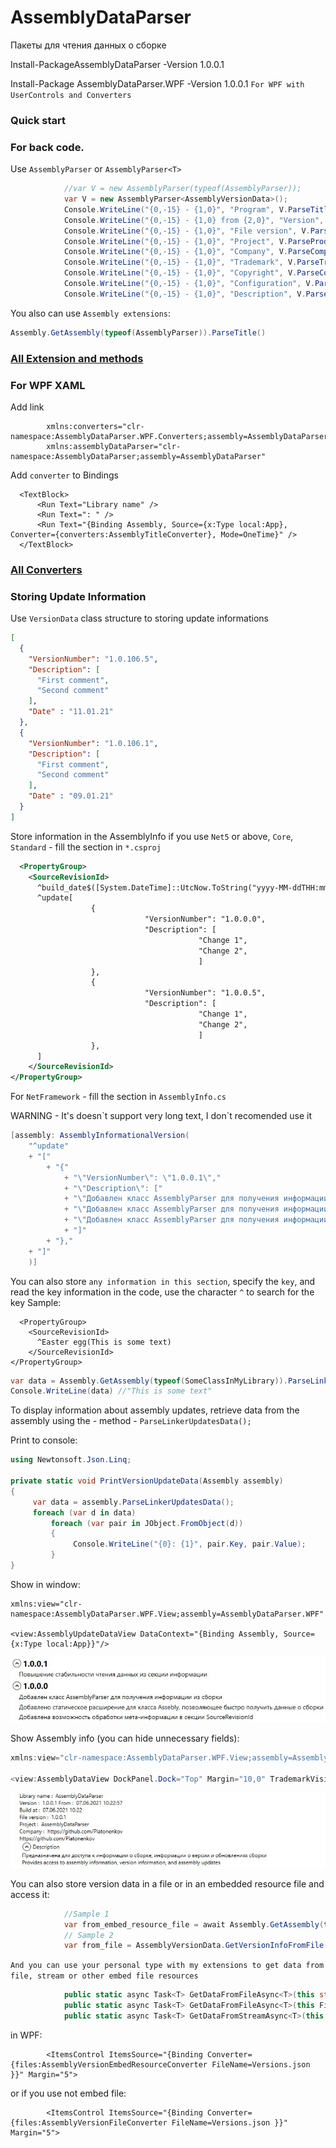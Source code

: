 # AssemblyDataParser
Пакеты для чтения данных о сборке

Install-PackageAssemblyDataParser -Version 1.0.0.1

Install-Package AssemblyDataParser.WPF -Version 1.0.0.1  `For WPF with UserControls and Converters`

### Quick start


### For back code.

Use `AssemblyParser` or `AssemblyParser<T>`

```C#
            //var V = new AssemblyParser(typeof(AssemblyParser));
            var V = new AssemblyParser<AssemblyVersionData>();
            Console.WriteLine("{0,-15} - {1,0}", "Program", V.ParseTitle());
            Console.WriteLine("{0,-15} - {1,0} from {2,0}", "Version", V.ParsePackageVersion(), V.ParseCreationTime());
            Console.WriteLine("{0,-15} - {1,0}", "File version", V.ParseFileVersion());
            Console.WriteLine("{0,-15} - {1,0}", "Project", V.ParseProduct());
            Console.WriteLine("{0,-15} - {1,0}", "Company", V.ParseCompany());
            Console.WriteLine("{0,-15} - {1,0}", "Trademark", V.ParseTrademark());
            Console.WriteLine("{0,-15} - {1,0}", "Copyright", V.ParseCopyright());
            Console.WriteLine("{0,-15} - {1,0}", "Configuration", V.ParseConfiguration());
            Console.WriteLine("{0,-15} - {1,0}", "Description", V.ParseDescription());
```
You also can use `Assembly extensions`:
```C#
Assembly.GetAssembly(typeof(AssemblyParser)).ParseTitle()
```

### [All Extension and methods](https://github.com/Platonenkov/AssemblyDataParser/blob/dev/AssemblyExtensions.md)

### For WPF XAML

Add link
```xaml
        xmlns:converters="clr-namespace:AssemblyDataParser.WPF.Converters;assembly=AssemblyDataParser.WPF"
        xmlns:assemblyDataParser="clr-namespace:AssemblyDataParser;assembly=AssemblyDataParser"
```
Add `converter` to Bindings
```xaml
  <TextBlock>
      <Run Text="Library name" />
      <Run Text=": " />
      <Run Text="{Binding Assembly, Source={x:Type local:App}, Converter={converters:AssemblyTitleConverter}, Mode=OneTime}" />
  </TextBlock>
```
### [All Converters](https://github.com/Platonenkov/AssemblyDataParser/blob/dev/AssemblyConverters.md)

### Storing Update Information

Use `VersionData` class structure to storing update informations 

```Json
[
  {
    "VersionNumber": "1.0.106.5",
    "Description": [
      "First comment",
      "Second comment"
    ],
    "Date" : "11.01.21"
  },
  {
    "VersionNumber": "1.0.106.1",
    "Description": [
      "First comment",
      "Second comment"
    ],
    "Date" : "09.01.21"
  }
]
```

Store information in the AssemblyInfo
if you use `Net5` or above, `Core`, `Standard` - fill the section in `*.csproj`
```XML
  <PropertyGroup>
    <SourceRevisionId>
      ^build_date$([System.DateTime]::UtcNow.ToString("yyyy-MM-ddTHH:mm:ss:fffZ"))
      ^update[
                  {
                              "VersionNumber": "1.0.0.0",
                              "Description": [
                                          "Change 1",
                                          "Change 2",
                                          ]
                  },
                  {
                              "VersionNumber": "1.0.0.5",
                              "Description": [
                                          "Change 1",
                                          "Change 2",
                                          ]
                  },
      ]
    </SourceRevisionId>
</PropertyGroup>
```

For `NetFramework` - fill the section in `AssemblyInfo.cs`

WARNING - It\'s doesn\`t support very long text, I don\`t recomended use it
```C#
[assembly: AssemblyInformationalVersion(
    "^update"
    + "["
        + "{"
            + "\"VersionNumber\": \"1.0.0.1\","
            + "\"Description\": ["
            + "\"Добавлен класс AssemblyParser для получения информации из сборки\","
            + "\"Добавлен класс AssemblyParser для получения информации из сборки\","
            + "\"Добавлен класс AssemblyParser для получения информации из сборки\","
            + "]"
        + "},"
    + "]"
    )]
```

You can also store `any information in this section`, specify the `key`, and read the key information in the code, use the character `^` to search for the key
Sample:
```
  <PropertyGroup>
    <SourceRevisionId>
      ^Easter egg(This is some text)
    </SourceRevisionId>
</PropertyGroup>
```
```C#
var data = Assembly.GetAssembly(typeof(SomeClassInMyLibrary)).ParseLinkerInformationString("Easter egg")
Console.WriteLine(data) //"This is some text"
```
To display information about assembly updates, retrieve data from the assembly using the - method - `ParseLinkerUpdatesData();`

Print to console:
```C#
using Newtonsoft.Json.Linq;

private static void PrintVersionUpdateData(Assembly assembly)
{
     var data = assembly.ParseLinkerUpdatesData();
     foreach (var d in data)
         foreach (var pair in JObject.FromObject(d))
         {
              Console.WriteLine("{0}: {1}", pair.Key, pair.Value);
         }
}
```

Show in window:
```XAML
xmlns:view="clr-namespace:AssemblyDataParser.WPF.View;assembly=AssemblyDataParser.WPF"

<view:AssemblyUpdateDataView DataContext="{Binding Assembly, Source={x:Type local:App}}"/>
```

![Demo](https://github.com/Platonenkov/AssemblyDataParser/blob/dev/Resources/UpdateData.jpg)

Show Assembly info (you can hide unnecessary fields):
```C#
xmlns:view="clr-namespace:AssemblyDataParser.WPF.View;assembly=AssemblyDataParser.WPF"

<view:AssemblyDataView DockPanel.Dock="Top" Margin="10,0" TrademarkVisibility="False"/>
```

![Demo](https://github.com/Platonenkov/AssemblyDataParser/blob/dev/Resources/AssemblyData.jpg)

You can also store version data in a file or in an embedded resource file and access it:
```C#
            //Sample 1
            var from_embed_resource_file = await Assembly.GetAssembly(typeof(Program)).GetDataFromJsonResourceFile<List<AssemblyVersionData>>("Versions.json");
            // Sample 2
            var from_file = AssemblyVersionData.GetVersionInfoFromFile("Versions.json");
```

`And you can use your personal type with my extensions to get data from file, stream or other embed file resources`
```C#
            public static async Task<T> GetDataFromFileAsync<T>(this string FilePath, JsonSerializerOptions options = null)
            public static async Task<T> GetDataFromFileAsync<T>(this FileInfo file, JsonSerializerOptions options = null)
            public static async Task<T> GetDataFromStreamAsync<T>(this Stream stream, JsonSerializerOptions options = null)
```

in WPF:
```XAML
        <ItemsControl ItemsSource="{Binding Converter={files:AssemblyVersionEmbedResourceConverter FileName=Versions.json }}" Margin="5">
```
or if you use not embed file:
```XAML
        <ItemsControl ItemsSource="{Binding Converter={files:AssemblyVersionFileConverter FileName=Versions.json }}" Margin="5">
```
